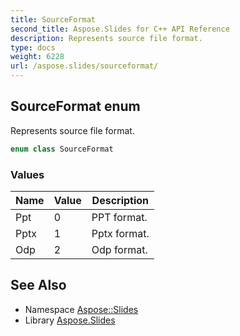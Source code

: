 ```yaml
---
title: SourceFormat
second_title: Aspose.Slides for C++ API Reference
description: Represents source file format.
type: docs
weight: 6228
url: /aspose.slides/sourceformat/
---
```

## SourceFormat enum


Represents source file format.

```cpp
enum class SourceFormat
```

### Values

| Name | Value | Description |
| --- | --- | --- |
| Ppt | 0 | PPT format. |
| Pptx | 1 | Pptx format. |
| Odp | 2 | Odp format. |

## See Also

* Namespace [Aspose::Slides](../)
* Library [Aspose.Slides](../../)